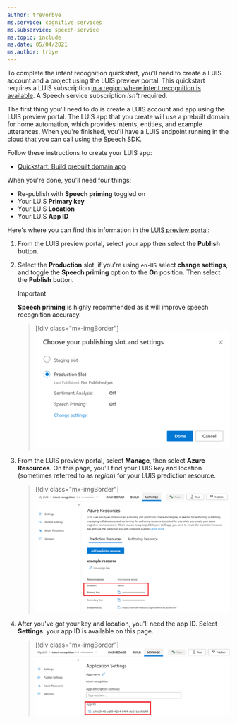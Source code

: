 ```yaml
---
author: trevorbye
ms.service: cognitive-services
ms.subservice: speech-service
ms.topic: include
ms.date: 05/04/2021
ms.author: trbye
---
```


To complete the intent recognition quickstart, you'll need to create a LUIS account and a project using the LUIS preview portal. This quickstart requires a LUIS subscription [in a region where intent recognition is available](/azure/cognitive-services/speech-service/regions#intent-recognition). A Speech service subscription *isn't* required.

The first thing you'll need to do is create a LUIS account and app using the LUIS preview portal. The LUIS app that you create will use a prebuilt domain for home automation, which provides  intents, entities, and example utterances. When you're finished, you'll have a LUIS endpoint running in the cloud that you can call using the Speech SDK. 

Follow these instructions to create your LUIS app:

* <a href="/azure/cognitive-services/luis/luis-get-started-create-app" target="_blank">Quickstart: Build prebuilt domain app </a>

When you're done, you'll need four things:

* Re-publish with **Speech priming** toggled on
* Your LUIS **Primary key**
* Your LUIS **Location**
* Your LUIS **App ID**

Here's where you can find this information in the [LUIS preview portal](https://preview.luis.ai/):

1. From the LUIS preview portal, select your app then select the **Publish** button.

2. Select the **Production** slot, if you're using `en-US` select **change settings**, and toggle the **Speech priming** option to the **On** position. Then select the **Publish** button.

    > [!IMPORTANT]
    > **Speech priming** is highly recommended as it will improve speech recognition accuracy.

    > [!div class="mx-imgBorder"]
    > ![Publish LUIS to endpoint](../../../media/luis/publish-app-popup.png)

3. From the LUIS preview portal, select **Manage**, then select **Azure Resources**. On this page, you'll find your LUIS key and location (sometimes referred to as _region_) for your LUIS prediction resource.

   > [!div class="mx-imgBorder"]
   > ![LUIS key and location](../../../media/luis/luis-key-region.png)

4. After you've got your key and location, you'll need the app ID. Select **Settings**. your app ID is available on this page.

   > [!div class="mx-imgBorder"]
   > ![LUIS app ID](../../../media/luis/luis-app-id.png)